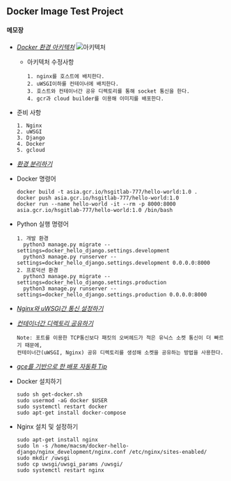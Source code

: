 ## Docker Image Test Project

#### 메모장
- [*Docker 환경 아키텍처*](https://whatisthenext.tistory.com/124)
![아키텍처](http://i.imgur.com/haqK19z.png)
 
    - 아키텍처 수정사항
        ```
        1. nginx를 호스트에 배치한다.
        2. uWSGI이하를 컨테이너에 배치한다.
        3. 호스트와 컨테이너간 공유 디렉토리를 통해 socket 통신을 한다.
        4. gcr과 cloud builder를 이용해 이미지를 배포한다.
        ```
- 준비 사항
    ```
    1. Nginx
    2. uWSGI
    3. Django
    4. Docker
    5. gcloud
    ```
- [*환경 분리하기*](https://cjh5414.github.io/django-settings-separate/)
- Docker 명령어
    ```
    docker build -t asia.gcr.io/hsgitlab-777/hello-world:1.0 .
    docker push asia.gcr.io/hsgitlab-777/hello-world:1.0
    docker run --name hello-world -it --rm -p 8000:8000 asia.gcr.io/hsgitlab-777/hello-world:1.0 /bin/bash
    ```
- Python 실행 명령어
    ```
    1. 개발 환경
      python3 manage.py migrate --settings=docker_hello_django.settings.development
      python3 manage.py runserver --settings=docker_hello_django.settings.development 0.0.0.0:8000
    2. 프로덕션 환경
      python3 manage.py migrate --settings=docker_hello_django.settings.production
      python3 manage.py runserver --settings=docker_hello_django.settings.production 0.0.0.0:8000
    ```
- [*Nginx와 uWSGI간 통신 설정하기*](http://blog.ditullio.fr/2016/07/24/docker-django-uwsgi-nginx-web-app/)
- [*컨테이너간 디렉토리 공유하기*](https://www.digitalocean.com/community/tutorials/how-to-share-data-between-docker-containers)
    ```
    Note: 포트를 이용한 TCP통신보다 패킷의 오버헤드가 적은 유닉스 소켓 통신이 더 빠르기 때문에,
    컨테이너간(uWSGI, Nginx) 공유 디렉토리를 생성해 소켓을 공유하는 방법을 사용한다.
    ```
- [*gce를 기반으로 한 배포 자동화 Tip*](https://stackoverflow.com/questions/46349803/is-there-a-way-to-automatically-deploy-to-gce-based-on-a-new-image-being-created)
- Docker 설치하기
    ```
    sudo sh get-docker.sh
    sudo usermod -aG docker $USER
    sudo systemctl restart docker
    sudo apt-get install docker-compose
    ```
- Nginx 설치 및 설정하기
    ```
    sudo apt-get install nginx
    sudo ln -s /home/macsm/docker-hello-django/nginx_development/nginx.conf /etc/nginx/sites-enabled/
    sudo mkdir /uwsgi
    sudo cp uwsgi/uwsgi_params /uwsgi/
    sudo systemctl restart nginx
    ```